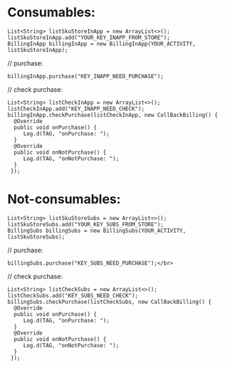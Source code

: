 # Consumables:
    List<String> listSkuStoreInApp = new ArrayList<>();
    listSkuStoreInApp.add("YOUR_KEY_INAPP_FROM_STORE");
    BillingInApp billingInApp = new BillingInApp(YOUR_ACTIVITY, listSkuStoreInApp);
  // purchase:
  
    billingInApp.purchase("KEY_INAPP_NEED_PURCHASE");
  // check purchase:

    List<String> listCheckInApp = new ArrayList<>();
    listCheckInApp.add("KEY_INAPP_NEED_CHECK");
    billingInApp.checkPurchase(listCheckInApp, new CallBackBilling() {
      @Override
      public void onPurchase() {
         Log.d(TAG, "onPurchase: ");
      }
      @Override
      public void onNotPurchase() {
         Log.d(TAG, "onNotPurchase: ");
      }
     });
  
# Not-consumables:
    List<String> listSkuStoreSubs = new ArrayList<>();
    listSkuStoreSubs.add("YOUR_KEY_SUBS_FROM_STORE");
    BillingSubs billingSubs = new BillingSubs(YOUR_ACTIVITY, listSkuStoreSubs);
  // purchase:
  
    billingSubs.purchase("KEY_SUBS_NEED_PURCHASE");</br>
  // check purchase:
  
    List<String> listCheckSubs = new ArrayList<>();
    listCheckSubs.add("KEY_SUBS_NEED_CHECK");
    billingSubs.checkPurchase(listCheckSubs, new CallBackBilling() {
      @Override
      public void onPurchase() {
         Log.d(TAG, "onPurchase: ");
      }
      @Override
      public void onNotPurchase() {
         Log.d(TAG, "onNotPurchase: ");
      }
     });

